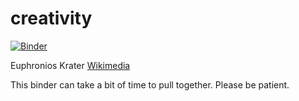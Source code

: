 # creativity

[![Binder](https://mybinder.org/badge.svg)](https://mybinder.org/v2/gh/o-date/creativity/master)

Euphronios Krater [Wikimedia](https://commons.wikimedia.org/wiki/File:Berl%C3%ADn_Euphronios_01.JPG)

This binder can take a bit of time to pull together. Please be patient.
